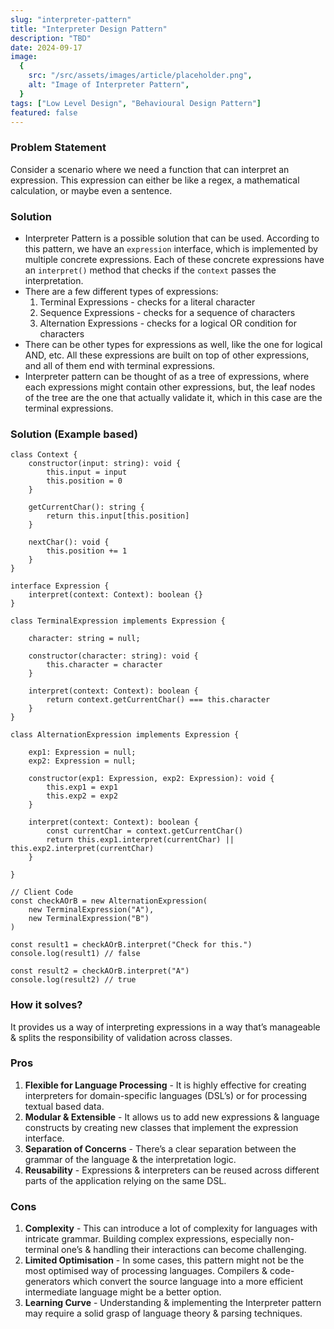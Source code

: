 ```yaml
---
slug: "interpreter-pattern"
title: "Interpreter Design Pattern"
description: "TBD"
date: 2024-09-17
image:
  {
    src: "/src/assets/images/article/placeholder.png",
    alt: "Image of Interpreter Pattern",
  }
tags: ["Low Level Design", "Behavioural Design Pattern"]
featured: false
---
```


### Problem Statement

Consider a scenario where we need a function that can interpret an expression. This expression can either be like a regex, a mathematical calculation, or maybe even a sentence.

### Solution

- Interpreter Pattern is a possible solution that can be used. According to this pattern, we have an `expression` interface, which is implemented by multiple concrete expressions. Each of these concrete expressions have an `interpret()` method that checks if the `context` passes the interpretation.
- There are a few different types of expressions:
  1.  Terminal Expressions - checks for a literal character
  2.  Sequence Expressions - checks for a sequence of characters
  3.  Alternation Expressions - checks for a logical OR condition for characters
- There can be other types for expressions as well, like the one for logical AND, etc. All these expressions are built on top of other expressions, and all of them end with terminal expressions.
- Interpreter pattern can be thought of as a tree of expressions, where each expressions might contain other expressions, but, the leaf nodes of the tree are the one that actually validate it, which in this case are the terminal expressions.

### Solution (Example based)

```tsx
class Context {
	constructor(input: string): void {
		this.input = input
		this.position = 0
	}

	getCurrentChar(): string {
		return this.input[this.position]
	}

	nextChar(): void {
		this.position += 1
	}
}

interface Expression {
	interpret(context: Context): boolean {}
}

class TerminalExpression implements Expression {

	character: string = null;

	constructor(character: string): void {
		this.character = character
	}

	interpret(context: Context): boolean {
		return context.getCurrentChar() === this.character
	}
}

class AlternationExpression implements Expression {

	exp1: Expression = null;
	exp2: Expression = null;

	constructor(exp1: Expression, exp2: Expression): void {
		this.exp1 = exp1
		this.exp2 = exp2
	}

	interpret(context: Context): boolean {
		const currentChar = context.getCurrentChar()
		return this.exp1.interpret(currentChar) || this.exp2.interpret(currentChar)
	}

}

// Client Code
const checkAOrB = new AlternationExpression(
	new TerminalExpression("A"),
	new TerminalExpression("B")
)

const result1 = checkAOrB.interpret("Check for this.")
console.log(result1) // false

const result2 = checkAOrB.interpret("A")
console.log(result2) // true
```

### How it solves?

It provides us a way of interpreting expressions in a way that’s manageable & splits the responsibility of validation across classes.

### Pros

1. **Flexible for Language Processing** - It is highly effective for creating interpreters for domain-specific languages (DSL’s) or for processing textual based data.
2. **Modular & Extensible** - It allows us to add new expressions & language constructs by creating new classes that implement the expression interface.
3. **Separation of Concerns** - There’s a clear separation between the grammar of the language & the interpretation logic.
4. **Reusability** - Expressions & interpreters can be reused across different parts of the application relying on the same DSL.

### Cons

1. **Complexity** - This can introduce a lot of complexity for languages with intricate grammar. Building complex expressions, especially non-terminal one’s & handling their interactions can become challenging.
2. **Limited Optimisation** - In some cases, this pattern might not be the most optimised way of processing languages. Compilers & code-generators which convert the source language into a more efficient intermediate language might be a better option.
3. **Learning Curve** - Understanding & implementing the Interpreter pattern may require a solid grasp of language theory & parsing techniques.
